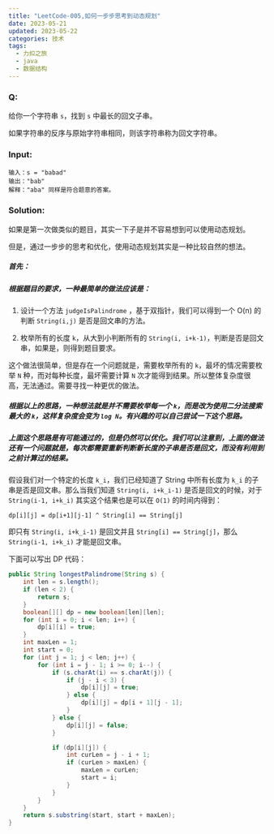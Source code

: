 ```yaml
---
title: "LeetCode-005,如何一步步思考到动态规划"
date: 2023-05-21
updated: 2023-05-22
categories: 技术
tags: 
  - 力扣之旅
  - java
  - 数据结构
---
```


### Q:

给你一个字符串 `s`，找到 `s` 中最长的回文子串。

如果字符串的反序与原始字符串相同，则该字符串称为回文字符串。

### Input:

```text
输入：s = "babad"
输出："bab"
解释："aba" 同样是符合题意的答案。
```

### Solution:

如果是第一次做类似的题目，其实一下子是并不容易想到可以使用动态规划。

但是，通过一步步的思考和优化，使用动态规划其实是一种比较自然的想法。

##### 首先：

##### 根据题目的要求，一种最简单的做法应该是：

1. 设计一个方法 `judgeIsPalindrome` ，基于双指针，我们可以得到一个 O(n) 的判断 `String(i,j)` 是否是回文串的方法。

2. 枚举所有的长度 `k`，从大到小判断所有的 `String(i, i+k-1)`，判断是否是回文串，如果是，则得到题目要求。

这个做法很简单，但是存在一个问题就是，需要枚举所有的 `k`，最坏的情况需要枚举 `N` 种，而对每种长度，最坏需要计算 `N` 次才能得到结果。所以整体复杂度很高，无法通过。需要寻找一种更优的做法。

##### 根据以上的思路，一种想法就是并不需要枚举每一个 `k`，而是改为使用二分法搜索最大的 `k`，这样复杂度会变为 `log N`。有兴趣的可以自己尝试一下这个思路。

##### 上面这个思路是有可能通过的，但是仍然可以优化。我们可以注意到，上面的做法还有一个问题就是，每次都需要重新判断新长度的子串是否是回文，而没有利用到之前计算过的结果。

假设我们对一个特定的长度 `k_i`，我们已经知道了 String 中所有长度为 `k_i` 的子串是否是回文串。那么当我们知道 `String(i, i+k_i-1)` 是否是回文的时候，对于 `String(i-1, i+k_i)` 其实这个结果也是可以在 `O(1)` 的时间内得到：

```
dp[i][j] = dp[i+1][j-1] ^ String[i] == String[j]
```

即只有 `String(i, i+k_i-1)` 是回文并且 `String[i] == String[j]`，那么 `String(i-1, i+k_i)` 才能是回文串。

下面可以写出 DP 代码：

```java
public String longestPalindrome(String s) {
    int len = s.length();
    if (len < 2) {
        return s;
    }
    boolean[][] dp = new boolean[len][len];
    for (int i = 0; i < len; i++) {
        dp[i][i] = true;
    }
    int maxLen = 1;
    int start = 0;
    for (int j = 1; j < len; j++) {
        for (int i = j - 1; i >= 0; i--) {
            if (s.charAt(i) == s.charAt(j)) {
                if (j - i < 3) {
                    dp[i][j] = true;
                } else {
                    dp[i][j] = dp[i + 1][j - 1];
                }
            } else {
                dp[i][j] = false;
            }

            if (dp[i][j]) {
                int curLen = j - i + 1;
                if (curLen > maxLen) {
                    maxLen = curLen;
                    start = i;
                }
            }
        }
    }
    return s.substring(start, start + maxLen);
}
```
